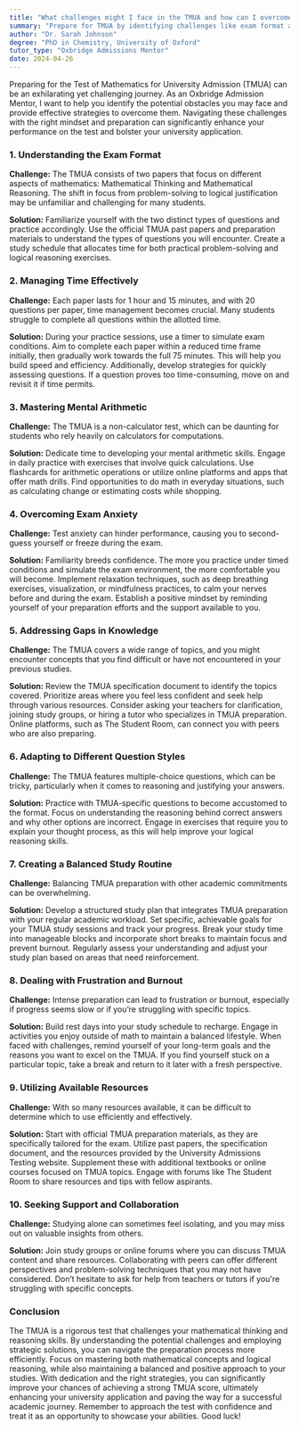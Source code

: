 ```yaml
---
title: "What challenges might I face in the TMUA and how can I overcome them?"
summary: "Prepare for TMUA by identifying challenges like exam format and enhance your performance with effective strategies and the right mindset."
author: "Dr. Sarah Johnson"
degree: "PhD in Chemistry, University of Oxford"
tutor_type: "Oxbridge Admissions Mentor"
date: 2024-04-26
---
```


Preparing for the Test of Mathematics for University Admission (TMUA) can be an exhilarating yet challenging journey. As an Oxbridge Admission Mentor, I want to help you identify the potential obstacles you may face and provide effective strategies to overcome them. Navigating these challenges with the right mindset and preparation can significantly enhance your performance on the test and bolster your university application.

### 1. Understanding the Exam Format

**Challenge:** The TMUA consists of two papers that focus on different aspects of mathematics: Mathematical Thinking and Mathematical Reasoning. The shift in focus from problem-solving to logical justification may be unfamiliar and challenging for many students.

**Solution:** Familiarize yourself with the two distinct types of questions and practice accordingly. Use the official TMUA past papers and preparation materials to understand the types of questions you will encounter. Create a study schedule that allocates time for both practical problem-solving and logical reasoning exercises. 

### 2. Managing Time Effectively

**Challenge:** Each paper lasts for 1 hour and 15 minutes, and with 20 questions per paper, time management becomes crucial. Many students struggle to complete all questions within the allotted time.

**Solution:** During your practice sessions, use a timer to simulate exam conditions. Aim to complete each paper within a reduced time frame initially, then gradually work towards the full 75 minutes. This will help you build speed and efficiency. Additionally, develop strategies for quickly assessing questions. If a question proves too time-consuming, move on and revisit it if time permits.

### 3. Mastering Mental Arithmetic

**Challenge:** The TMUA is a non-calculator test, which can be daunting for students who rely heavily on calculators for computations.

**Solution:** Dedicate time to developing your mental arithmetic skills. Engage in daily practice with exercises that involve quick calculations. Use flashcards for arithmetic operations or utilize online platforms and apps that offer math drills. Find opportunities to do math in everyday situations, such as calculating change or estimating costs while shopping.

### 4. Overcoming Exam Anxiety

**Challenge:** Test anxiety can hinder performance, causing you to second-guess yourself or freeze during the exam.

**Solution:** Familiarity breeds confidence. The more you practice under timed conditions and simulate the exam environment, the more comfortable you will become. Implement relaxation techniques, such as deep breathing exercises, visualization, or mindfulness practices, to calm your nerves before and during the exam. Establish a positive mindset by reminding yourself of your preparation efforts and the support available to you.

### 5. Addressing Gaps in Knowledge

**Challenge:** The TMUA covers a wide range of topics, and you might encounter concepts that you find difficult or have not encountered in your previous studies.

**Solution:** Review the TMUA specification document to identify the topics covered. Prioritize areas where you feel less confident and seek help through various resources. Consider asking your teachers for clarification, joining study groups, or hiring a tutor who specializes in TMUA preparation. Online platforms, such as The Student Room, can connect you with peers who are also preparing.

### 6. Adapting to Different Question Styles

**Challenge:** The TMUA features multiple-choice questions, which can be tricky, particularly when it comes to reasoning and justifying your answers.

**Solution:** Practice with TMUA-specific questions to become accustomed to the format. Focus on understanding the reasoning behind correct answers and why other options are incorrect. Engage in exercises that require you to explain your thought process, as this will help improve your logical reasoning skills. 

### 7. Creating a Balanced Study Routine

**Challenge:** Balancing TMUA preparation with other academic commitments can be overwhelming.

**Solution:** Develop a structured study plan that integrates TMUA preparation with your regular academic workload. Set specific, achievable goals for your TMUA study sessions and track your progress. Break your study time into manageable blocks and incorporate short breaks to maintain focus and prevent burnout. Regularly assess your understanding and adjust your study plan based on areas that need reinforcement.

### 8. Dealing with Frustration and Burnout

**Challenge:** Intense preparation can lead to frustration or burnout, especially if progress seems slow or if you’re struggling with specific topics.

**Solution:** Build rest days into your study schedule to recharge. Engage in activities you enjoy outside of math to maintain a balanced lifestyle. When faced with challenges, remind yourself of your long-term goals and the reasons you want to excel on the TMUA. If you find yourself stuck on a particular topic, take a break and return to it later with a fresh perspective.

### 9. Utilizing Available Resources

**Challenge:** With so many resources available, it can be difficult to determine which to use efficiently and effectively.

**Solution:** Start with official TMUA preparation materials, as they are specifically tailored for the exam. Utilize past papers, the specification document, and the resources provided by the University Admissions Testing website. Supplement these with additional textbooks or online courses focused on TMUA topics. Engage with forums like The Student Room to share resources and tips with fellow aspirants.

### 10. Seeking Support and Collaboration

**Challenge:** Studying alone can sometimes feel isolating, and you may miss out on valuable insights from others.

**Solution:** Join study groups or online forums where you can discuss TMUA content and share resources. Collaborating with peers can offer different perspectives and problem-solving techniques that you may not have considered. Don’t hesitate to ask for help from teachers or tutors if you're struggling with specific concepts.

### Conclusion

The TMUA is a rigorous test that challenges your mathematical thinking and reasoning skills. By understanding the potential challenges and employing strategic solutions, you can navigate the preparation process more efficiently. Focus on mastering both mathematical concepts and logical reasoning, while also maintaining a balanced and positive approach to your studies. With dedication and the right strategies, you can significantly improve your chances of achieving a strong TMUA score, ultimately enhancing your university application and paving the way for a successful academic journey. Remember to approach the test with confidence and treat it as an opportunity to showcase your abilities. Good luck!
    